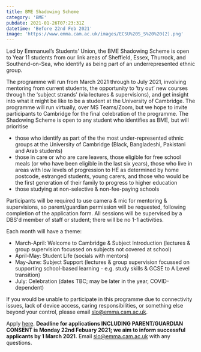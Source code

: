 ```yaml
---
title: BME Shadowing Scheme
category: 'BME'
pubdate: 2021-01-26T07:23:31Z
datetime: 'Before 22nd Feb 2021'
image: 'https://www.emma.cam.ac.uk/images/ECSU%20S_S%20%20(2).png'
---
```

Led by Emmanuel’s Students' Union, the BME Shadowing Scheme is open to Year 11 students from our link areas of Sheffield, Essex, Thurrock, and Southend-on-Sea, who identify as being part of an underrepresented ethnic group.

The programme will run from March 2021 through to July 2021, involving mentoring from current students, the opportunity to ‘try out’ new courses through the ‘subject strands’ (via lectures & supervisions), and get insight into what it might be like to be a student at the University of Cambridge. The programme will run virtually, over MS Teams/Zoom, but we hope to invite participants to Cambridge for the final celebration of the programme. The Shadowing Scheme is open to any student who identifies as BME, but will prioritise

+ those who identify as part of the the most under-represented ethnic groups at the University of Cambridge (Black, Bangladeshi, Pakistani and Arab students)
+ those in care or who are care leavers, those eligible for free school meals (or who have been eligible in the last six years), those who live in areas with low levels of progression to HE as determined by home postcode, estranged students, young carers, and those who would be the first generation of their family to progress to higher education
+ those studying at non-selective & non-fee-paying schools

Participants will be required to use camera & mic for mentoring & supervisions, so parent/guardian permission will be requested, following completion of the application form. All sessions will be supervised by a DBS'd member of staff or student; there will be no 1-1 activities.

Each month will have a theme:

+ March-April: Welcome to Cambridge & Subject Introduction (lectures & group supervision focussed on subjects not covered at school)
+ April-May: Student Life (socials with mentors)
+ May-June: Subject Support (lectures & group supervision focussed on supporting school-based learning - e.g. study skills & GCSE to A Level transition)
+ July: Celebration (dates TBC; may be later in the year, COVID-dependent)

If you would be unable to participate in this programme due to connectivity issues, lack of device access, caring responsibilities, or something else beyond your control, please email slo@emma.cam.ac.uk.

Apply [here](https://cambridge.eu.qualtrics.com/jfe/form/SV_6JMirzKEMbY6rXf). **Deadline for applications INCLUDING PARENT/GUARDIAN CONSENT is Monday 22nd Febuary 2021; we aim to inform successful applicants by 1 March 2021.**
Email slo@emma.cam.ac.uk with any questions.